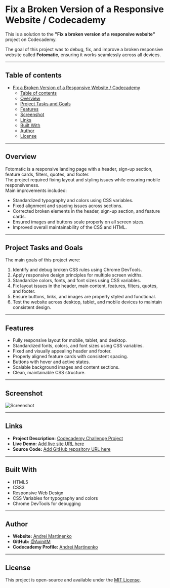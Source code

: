 # Fix a Broken Version of a Responsive Website / Codecademy

This is a solution to the **"Fix a broken version of a responsive website"** project on Codecademy.

The goal of this project was to debug, fix, and improve a broken responsive website called **Fotomatic**, ensuring it works seamlessly across all devices.

---

## Table of contents

- [Fix a Broken Version of a Responsive Website / Codecademy](#fix-a-broken-version-of-a-responsive-website--codecademy)
  - [Table of contents](#table-of-contents)
  - [Overview](#overview)
  - [Project Tasks and Goals](#project-tasks-and-goals)
  - [Features](#features)
  - [Screenshot](#screenshot)
  - [Links](#links)
  - [Built With](#built-with)
  - [Author](#author)
  - [License](#license)

---

## Overview

Fotomatic is a responsive landing page with a header, sign-up section, feature cards, filters, quotes, and footer.  
The project required fixing layout and styling issues while ensuring mobile responsiveness.  
Main improvements included:

- Standardized typography and colors using CSS variables.
- Fixed alignment and spacing issues across sections.
- Corrected broken elements in the header, sign-up section, and feature cards.
- Ensured images and buttons scale properly on all screen sizes.
- Improved overall maintainability of the CSS and HTML.

---

## Project Tasks and Goals

The main goals of this project were:

1. Identify and debug broken CSS rules using Chrome DevTools.
2. Apply responsive design principles for multiple screen widths.
3. Standardize colors, fonts, and font sizes using CSS variables.
4. Fix layout issues in the header, main content, features, filters, quotes, and footer.
5. Ensure buttons, links, and images are properly styled and functional.
6. Test the website across desktop, tablet, and mobile devices to maintain consistent design.



---

## Features

- Fully responsive layout for mobile, tablet, and desktop.
- Standardized fonts, colors, and font sizes using CSS variables.
- Fixed and visually appealing header and footer.
- Properly aligned feature cards with consistent spacing.
- Buttons with hover and active states.
- Scalable background images and content sections.
- Clean, maintainable CSS structure.

---

## Screenshot

![Screenshot](./resources/images/screenshot.png)

---

## Links

- **Project Description:** [Codecademy Challenge Project](https://www.codecademy.com/journeys/front-end-engineer/paths/fecj-22-improved-styling-with-css/tracks/fecj-22-making-a-website-responsive/modules/wdcp-22-learn-css-documentation-and-debugging-13f52be7-c63f-493b-b67a-306f285dbde0/informationals/f1-2-c1p1-fotomatic)
- **Live Demo:** [Add live site URL here](https://your-live-site-url.com)
- **Source Code:** [Add GitHub repository URL here](https://github.com/your-username/website-design-system)

---

## Built With

- HTML5
- CSS3
- Responsive Web Design
- CSS Variables for typography and colors
- Chrome DevTools for debugging

---

## Author

- **Website:** [Andrei Martinenko](https://www.frontender.biz/)  
- **GitHub:** [@AxinitM](https://github.com/AxinitM)  
- **Codecademy Profile:** [Andrei Martinenko](https://www.codecademy.com/profiles/system5869051486)

---

## License

This project is open-source and available under the [MIT License](LICENSE).
